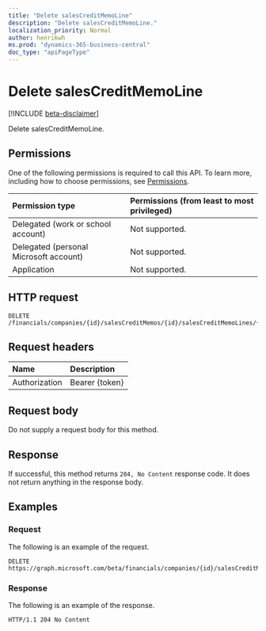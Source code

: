 ```yaml
---
title: "Delete salesCreditMemoLine"
description: "Delete salesCreditMemoLine."
localization_priority: Normal
author: henrikwh
ms.prod: "dynamics-365-business-central"
doc_type: "apiPageType"
---
```


# Delete salesCreditMemoLine

[!INCLUDE [beta-disclaimer](../../includes/beta-disclaimer.md)]

Delete salesCreditMemoLine.

## Permissions

One of the following permissions is required to call this API. To learn more, including how to choose permissions, see [Permissions](/graph/permissions-reference).

| Permission type                        | Permissions (from least to most privileged) |
|:---------------------------------------|:--------------------------------------------|
| Delegated (work or school account)     | Not supported. |
| Delegated (personal Microsoft account) | Not supported. |
| Application                            | Not supported. |

## HTTP request

<!-- { "blockType": "ignored" } -->

```http
DELETE /financials/companies/{id}/salesCreditMemos/{id}/salesCreditMemoLines/{id}
```

## Request headers

| Name          | Description   |
|:--------------|:--------------|
| Authorization | Bearer {token} |

## Request body

Do not supply a request body for this method.

## Response

If successful, this method returns `204, No Content` response code. It does not return anything in the response body.

## Examples

### Request

The following is an example of the request.
<!-- {
  "blockType": "request",
  "name": "delete_salescreditmemoline"
}-->

```http
DELETE https://graph.microsoft.com/beta/financials/companies/{id}/salesCreditMemos/{id}/salesCreditMemoLines/{id}
```

### Response

The following is an example of the response.

<!-- {
  "blockType": "response",
  "truncated": true
} -->

```http
HTTP/1.1 204 No Content
```

<!-- uuid: 16cd6b66-4b1a-43a1-adaf-3a886856ed98
2019-02-04 14:57:30 UTC -->
<!-- {
  "type": "#page.annotation",
  "description": "Delete salesCreditMemoLine",
  "keywords": "",
  "section": "documentation",
  "tocPath": ""
}-->